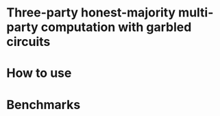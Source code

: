 # Three-party honest-majority multi-party computation with garbled circuits

# How to use

# Benchmarks
